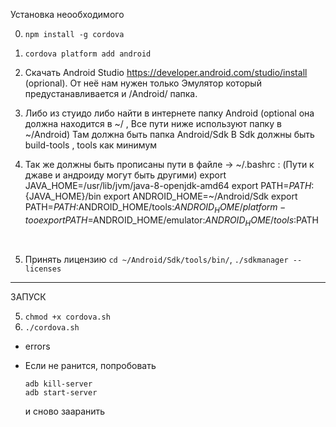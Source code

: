 
Установка неообходимого

0) ```npm install -g cordova```

1) ```cordova platform add android``` 

1) Скачать Android Studio https://developer.android.com/studio/install (oprional). От неё нам нужен только
 Эмулятор который предустанавливается и /Android/ папка.
 
2) Либо из стуидо либо найти в интернете папку Android  (optional она должна находится в ~/ , Все пути ниже используют папку в ~/Android)
    Там должна быть папка Android/Sdk 
    В Sdk должны быть
    build-tools , tools как минимум 

3) Так же должны быть прописаны пути в файле -> ~/.bashrc :
    (Пути к джаве и андроиду могут быть другими) 
    export JAVA_HOME=/usr/lib/jvm/java-8-openjdk-amd64
    export PATH=${PATH}:${JAVA_HOME}/bin
    export ANDROID_HOME=~/Android/Sdk
    export PATH=$PATH:$ANDROID_HOME/tools:$ANDROID_HOME/platform-too
    export PATH=$ANDROID_HOME/emulator:$ANDROID_HOME/tools:$PATH
   ```
    
4) Принять лицензию ```cd ~/Android/Sdk/tools/bin/```, ```./sdkmanager --licenses```

---
ЗАПУСК 

5)  ```chmod +x cordova.sh``` 
2) ```./cordova.sh```

* errors 
- Если не ранится, попробовать 
    ```
    adb kill-server 
    adb start-server
    ```
  и сново зааранить